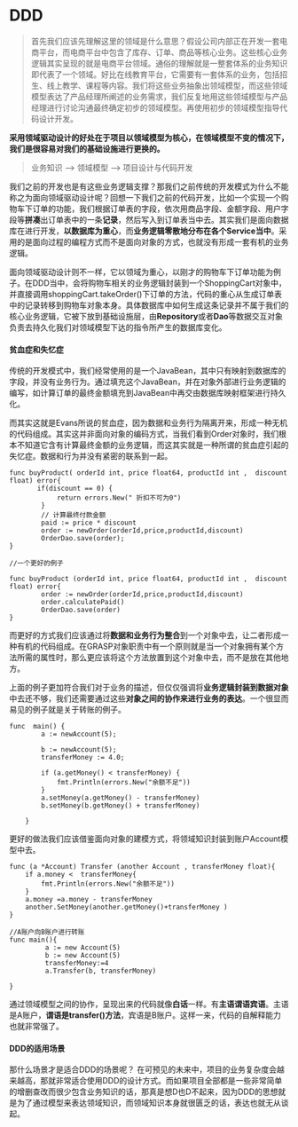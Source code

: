 # DDD

> 首先我们应该先理解这里的领域是什么意思？假设公司内部正在开发一套电商平台，而电商平台中包含了库存、订单、商品等核心业务。这些核心业务逻辑其实呈现的就是电商平台领域。通俗的理解就是一整套体系的业务知识即代表了一个领域。好比在线教育平台，它需要有一套体系的业务，包括招生、线上教学、课程等内容。我们将这些业务抽象出领域模型，而这些领域模型表达了产品经理所阐述的业务需求，我们反复地用这些领域模型与产品经理进行讨论沟通最终确定初步的领域模型。再使用初步的领域模型指导代码设计开发。

**采用领域驱动设计的好处在于项目以领域模型为核心，在领域模型不变的情况下，我们是很容易对我们的基础设施进行更换的。**

> 业务知识 --> 领域模型 --> 项目设计与代码开发

我们之前的开发也是有这些业务逻辑支撑？那我们之前传统的开发模式为什么不能称之为面向领域驱动设计呢？回想一下我们之前的代码开发，比如一个实现一个购物车下订单的功能，我们根据订单表的字段，依次用商品字段、金额字段、用户字段等**拼凑**出订单表中的一条**记录**，然后写入到订单表当中去。其实我们是面向数据库在进行开发，**以数据库为重心**，而**业务逻辑零散地分布在各个Service当中**。采用的是面向过程的编程方式而不是面向对象的方式，也就没有形成一套有机的业务逻辑。

面向领域驱动设计则不一样，它以领域为重心，以刚才的购物车下订单功能为例子。在DDD当中，会将购物车相关的业务逻辑封装到一个ShoppingCart对象中，并直接调用shoppingCart.takeOrder()下订单的方法，代码的重心从生成订单表中的记录转移到购物车对象本身。具体数据库中如何生成这条记录并不属于我们的核心业务逻辑，它被下放到基础设施层，由**Repository**或者**Dao**等数据交互对象负责去持久化我们对领域模型下达的指令所产生的数据库变化。

#### 贫血症和失忆症

传统的开发模式中，我们经常使用的是一个JavaBean，其中只有映射到数据库的字段，并没有业务行为。通过填充这个JavaBean，并在对象外部进行业务逻辑的编写，如计算订单的最终金额填充到JavaBean中再交由数据库映射框架进行持久化。

而其实这就是Evans所说的贫血症，因为数据和业务行为隔离开来，形成一种无机的代码组成。其实这并非面向对象的编码方式，当我们看到Order对象时，我们根本不知道它含有计算最终金额的业务逻辑，而这其实就是一种所谓的贫血症引起的失忆症。数据和行为并没有紧密的联系到一起。

```
func buyProduct( orderId int, price float64, productId int ,  discount float) error{
       if(discount == 0) {
            return errors.New(" 折扣不可为0")
        }
        // 计算最终付款金额
        paid := price * discount
        order := newOrder(orderId,price,productId,discount)
        OrderDao.save(order);
}

```

```
//一个更好的例子

func buyProduct (orderId int, price float64, productId int ,  discount float) error{
        order := newOrder(orderId,price,productId,discount)
        order.calculatePaid()
        OrderDao.save(order)
}

```

而更好的方式我们应该通过将**数据和业务行为整合**到一个对象中去，让二者形成一种有机的代码组成。在GRASP对象职责中有一个原则就是当一个对象拥有某个方法所需的属性时，那么更应该将这个方法放置到这个对象中去，而不是放在其他地方。

上面的例子更加符合我们对于业务的描述，但仅仅强调将**业务逻辑封装到数据对象**中去还不够，我们还需要通过这些**对象之间的协作来进行业务的表达**。一个很显而易见的例子就是关于转账的例子。

```
func  main() {
        a := newAccount(5);

        b := newAccount(5);
        transferMoney := 4.0;

        if (a.getMoney() < transferMoney) {
        	fmt.Println(errors.New("余额不足"))
        }
        a.setMoney(a.getMoney() - transferMoney)
        b.setMoney(b.getMoney() + transferMoney)

    }

```

更好的做法我们应该借鉴面向对象的建模方式，将领域知识封装到账户Account模型中去。

```
func (a *Account) Transfer (another Account , transferMoney float){
	if a.money <  transferMoney{
		fmt.Println(errors.New("余额不足"))
	}
	a.money =a.money - transferMoney
	another.SetMoney(another.getMoney()+transferMoney )
}
```

```
//A账户向B账户进行转账
func main(){
		 a := new Account(5)
         b := new Account(5) 
         transferMoney:=4
         a.Transfer(b, transferMoney)
        
}

```

通过领域模型之间的协作，呈现出来的代码就像**白话**一样。有**主语谓语宾语**。主语是A账户，**谓语是transfer()方法**，宾语是B账户。这样一来，代码的自解释能力也就非常强了。

#### DDD的适用场景

那什么场景才是适合DDD的场景呢？
 在可预见的未来中，项目的业务复杂度会越来越高，那就非常适合使用DDD的设计方式。而如果项目全部都是一些非常简单的增删查改而很少包含业务知识的话，那真是想D也D不起来，因为DDD的思想就是为了通过模型来表达领域知识，而领域知识本身就很匮乏的话，表达也就无从谈起。